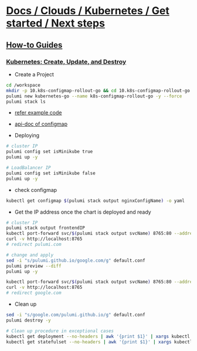 # [Docs / Clouds / Kubernetes / Get started / Next steps](https://www.pulumi.com/docs/clouds/kubernetes/get-started/next-steps/)

## [How-to Guides](https://www.pulumi.com/registry/packages/kubernetes/how-to-guides/)

### [Kubernetes: Create, Update, and Destroy](https://www.pulumi.com/registry/packages/kubernetes/how-to-guides/configmap-rollout/)

- Create a Project

```sh
cd /workspace
mkdir -p 10.k8s-configmap-rollout-go && cd 10.k8s-configmap-rollout-go
pulumi new kubernetes-go --name k8s-configmap-rollout-go -y --force
pulumi stack ls
```

- [refer example code](https://github.com/pulumi/examples/tree/master/kubernetes-ts-configmap-rollout)
- [api-doc of configmap](https://www.pulumi.com/registry/packages/kubernetes/api-docs/core/v1/configmap/)

- Deploying

```sh
# cluster IP
pulumi config set isMinikube true
pulumi up -y

# LoadBalancer IP
pulumi config set isMinikube false
pulumi up -y
```

- check configmap

```sh
kubectl get configmap $(pulumi stack output nginxConfigName) -o yaml
```

- Get the IP address once the chart is deployed and ready

```sh
# cluster IP
pulumi stack output frontendIP
kubectl port-forward svc/$(pulumi stack output svcName) 8765:80 --address='0.0.0.0'
curl -v http://localhost:8765
# redirect pulumi.com

# change and apply
sed -i "s/pulumi.github.io/google.com/g" default.conf
pulumi preview --diff
pulumi up -y

kubectl port-forward svc/$(pulumi stack output svcName) 8765:80 --address='0.0.0.0'
curl -v http://localhost:8765
# redirect google.com
```

- Clean up

```sh
sed -i "s/google.com/pulumi.github.io/g" default.conf
pulumi destroy -y

# Clean up procedure in exceptional cases
kubectl get deployment --no-headers | awk '{print $1}' | xargs kubectl delete deployment
kubectl get statefulset --no-headers | awk '{print $1}' | xargs kubectl delete statefulset
```

